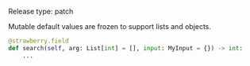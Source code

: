 Release type: patch

Mutable default values are frozen to support lists and objects.
```python
@strawberry.field
def search(self, arg: List[int] = [], input: MyInput = {}) -> int:
    ...
```
